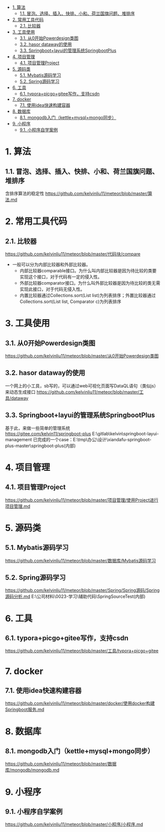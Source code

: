 <!-- TOC -->

- [1. 算法](#1-算法)
    - [1.1. 冒泡、选择、插入、快排、小和、荷兰国旗问题、堆排序](#11-冒泡选择插入快排小和荷兰国旗问题堆排序)
- [2. 常用工具代码](#2-常用工具代码)
    - [2.1. 比较器](#21-比较器)
- [3. 工具使用](#3-工具使用)
    - [3.1. 从0开始Powerdesign类图](#31-从0开始powerdesign类图)
    - [3.2. hasor dataway的使用](#32-hasor-dataway的使用)
    - [3.3. Springboot+layui的管理系统SpringbootPlus](#33-springbootlayui的管理系统springbootplus)
- [4. 项目管理](#4-项目管理)
    - [4.1. 项目管理Project](#41-项目管理project)
- [5. 源码类](#5-源码类)
    - [5.1. Mybatis源码学习](#51-mybatis源码学习)
    - [5.2. Spring源码学习](#52-spring源码学习)
- [6. 工具](#6-工具)
    - [6.1. typora+picgo+gitee写作，支持csdn](#61-typorapicgogitee写作支持csdn)
- [7. docker](#7-docker)
    - [7.1. 使用idea快速构建容器](#71-使用idea快速构建容器)
- [8. 数据库](#8-数据库)
    - [8.1. mongodb入门（kettle+mysql+mongo同步）](#81-mongodb入门kettlemysqlmongo同步)
- [9. 小程序](#9-小程序)
    - [9.1. 小程序自学案例](#91-小程序自学案例)

<!-- /TOC -->


# 1. 算法
## 1.1. 冒泡、选择、插入、快排、小和、荷兰国旗问题、堆排序
含排序算法的稳定性
https://github.com/kelvinliu11/meteor/blob/master/算法.md

# 2. 常用工具代码
## 2.1. 比较器
https://github.com/kelvinliu11/meteor/blob/master/代码块/compare
* 一般可以分为内部比较器和外部比较器。
    * 内部比较器comparable接口。为什么叫内部比较器是因为待比较的类要实现这个接口，对于代码有一定的侵入性。
    * 外部比较器comparator接口。为什么叫外部比较器是因为待比较的类无需实现此接口，对于代码无侵入性。
    * 内置比较器通过Collections.sort(List list)为列表排序；外置比较器通过Collections.sort(List list, Comparator c)为列表排序

# 3. 工具使用
## 3.1. 从0开始Powerdesign类图
https://github.com/kelvinliu11/meteor/blob/master/从0开始Powerdesign类图
## 3.2. hasor dataway的使用
一个网上的小工具，sb写的，可以通过web可视化页面写DataQL语句（类似js）来动态生成接口
https://github.com/kelvinliu11/meteor/blob/master/工具/dataway

## 3.3. Springboot+layui的管理系统SpringbootPlus
基于此，来做一些简单的管理系统  
https://gitee.com/kelvin11/springboot-plus
E:\gitlab\kelvin\springboot-layui-management
已完成的一个case：E:\tmp\办公\设计\xiandafu-springboot-plus-master\springboot-plus(内部)

# 4. 项目管理
## 4.1. 项目管理Project
https://github.com/kelvinliu11/meteor/blob/master/项目管理/使用Project进行项目管理.md

# 5. 源码类
## 5.1. Mybatis源码学习
https://github.com/kelvinliu11/meteor/blob/master/数据库/Mybatis源码学习
## 5.2. Spring源码学习
https://github.com/kelvinliu11/meteor/blob/master/Spring/Spring源码/Spring源码分析.md
E:\公司材料\0023-学习\辅助代码\SpringSourceTest(内部)


# 6. 工具
## 6.1. typora+picgo+gitee写作，支持csdn
https://github.com/kelvinliu11/meteor/blob/master/工具/typora+picgo+gitee

# 7. docker
## 7.1. 使用idea快速构建容器
https://github.com/kelvinliu11/meteor/blob/master/docker/使用docker构建Springboot服务.md

# 8. 数据库
## 8.1. mongodb入门（kettle+mysql+mongo同步）
https://github.com/kelvinliu11/meteor/blob/master/数据库/mongodb/mongodb.md

# 9. 小程序

## 9.1. 小程序自学案例

https://github.com/kelvinliu11/meteor/blob/master/小程序/小程序.md